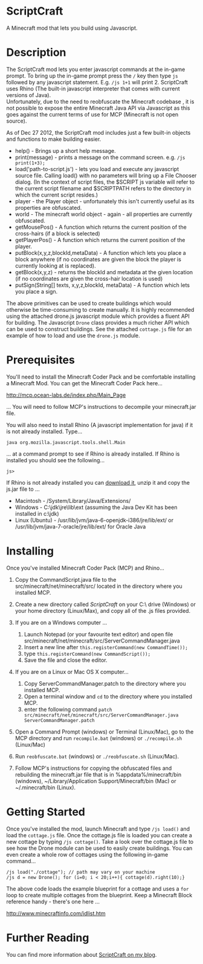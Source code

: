 ScriptCraft
===========

A Minecraft mod that lets you build using Javascript.

Description
===========
The ScriptCraft mod lets you enter javascript commands at the in-game prompt. 
To bring up the in-game prompt press the `/` key then type `js ` followed by any javascript statement. 
E.g. `/js 1+1` will print 2.
ScriptCraft uses Rhino (The built-in javascript interpreter that comes with current versions of Java).  
Unfortunately, due to the need to reobfuscate the Minecraft codebase , it is not possible to expose the entire 
Minecraft Java API via Javascript as this goes against the current terms of use for MCP (Minecraft is not open source).

As of Dec 27 2012, the ScriptCraft mod includes just a few built-in objects and functions to make building easier.

 * help() - Brings up a short help message.
 * print(message) - prints a message on the command screen. e.g. `/js print(1+3);`  
 * load('path-to-script.js') - lets you load and execute any javascript source file. Calling load() with no parameters will bring up a File Chooser dialog. (In the context of script files, the $SCRIPT js variable will refer to the current script filename and $SCRIPTPATH refers to the directory in which the current script resides.)
 * player - the Player object - unfortunately this isn't currently useful as its properties are obfuscated.
 * world - The minecraft world object - again - all properties are currently obfuscated.
 * getMousePos() - A function which returns the current position of the cross-hairs (if a block is selected)
 * getPlayerPos() - A function which returns the current position of the player.
 * putBlock(x,y,z,blockId,metaData) - A function which lets you place a block anywhere (if no coordinates are given the block the player is currently looking at is replaced).
 * getBlock(x,y,z) - returns the blockId and metadata at the given location (if no coordinates are given the cross-hair location is used)
 * putSign(String[] texts, x,y,z,blockId, metaData) - A function which lets you place a sign.

The above primitives can be used to create buildings which would otherwise be time-consuming to create manually.
It is highly recommended using the attached drone.js javascript module which provides a fluent API for building. 
The Javascript `Drone` class provides a much richer API which can be used to construct buildings. See the attached
`cottage.js` file for an example of how to load and use the `drone.js` module.

Prerequisites
=============
You'll need to install the Minecraft Coder Pack and be comfortable installing a Minecraft Mod.
You can get the Minecraft Coder Pack here...

http://mcp.ocean-labs.de/index.php/Main_Page

... You will need to follow MCP's instructions to decompile your minecraft.jar file.

You will also need to install Rhino (A javascript implementation for java) if it is not already installed. Type...

    java org.mozilla.javascript.tools.shell.Main 
    
... at a command prompt to see if Rhino is already installed. If Rhino is installed you should see the following...

    js> 
    
If Rhino is not already installed you can [download it][1], unzip it and copy the js.jar file to ...

 * Macintosh - /System/Library/Java/Extensions/
 * Windows - C:\jdk\jre\lib\ext (assuming the Java Dev Kit has been installed in c:\jdk)
 * Linux (Ubuntu) - /usr/lib/jvm/java-6-openjdk-i386/jre/lib/ext/ or /usr/lib/jvm/java-7-oracle/jre/lib/ext/ for Oracle Java

[1]: https://developer.mozilla.org/en/RhinoDownload

Installing
==========
Once you've installed Minecraft Coder Pack (MCP) and Rhino...
 1. Copy the CommandScript.java file to the src/minecraft/net/minecraft/src/ located in the directory where you installed MCP.
 2. Create a new directory called _ScriptCraft_ on your C:\ drive (Windows) or your home directory (Linux/Max), and copy all of the .js files provided.
 3. If you are on a Windows computer ...
    1. Launch Notepad (or your favourite text editor) and open file src/minecraft/net/minecraft/src/ServerCommandManager.java
    2. Insert a new line after `this.registerCommand(new CommandTime());`
    3. type `this.registerCommand(new CommandScript());` 
    4. Save the file and close the editor.
 4. If you are on a Linux or Mac OS X computer...
    1. Copy ServerCommandManager.patch to the directory where you installed MCP.
    2. Open a terminal window and `cd` to the directory where you installed MCP.
    3. enter the following command `patch src/minecraft/net/minecraft/src/ServerCommandManager.java ServerCommandManager.patch` 

 5. Open a Command Prompt (windows) or Terminal (Linux/Mac), go to the MCP directory and run `recompile.bat` (windows) or `./recompile.sh` (Linux/Mac)
 6. Run `reobfuscate.bat` (windows) or `./reobfuscate.sh` (Linux/Mac).
 7. Follow MCP's instructions for copying the obfuscated files and rebuilding the minecraft.jar file that is in %appdata%/minecraft/bin (windows), ~/Library/Application Support/Minecraft/bin (Mac) or ~/.minecraft/bin (Linux).

Getting Started
===============
Once you've installed the mod, launch Minecraft and type `/js load()` and load the `cottage.js` file. Once the cottage.js file is loaded you can create a new cottage by typing `/js cottage()`.
Take a look over the cottage.js file to see how the Drone module can be used to easily create buildings. You can even create a whole row of cottages using the following in-game command...

    /js load("./cottage"); // path may vary on your machine
    /js d = new Drone(); for (i=0; i < 20;i++){ cottage(d).right(10);}

The above code loads the example blueprint for a cottage and uses a `for` loop to create multiple cottages 
from the blueprint. Keep a Minecraft Block reference handy - there's one here ...

http://www.minecraftinfo.com/idlist.htm

Further Reading
===============
You can find more information about [ScriptCraft on my blog][blog].

[blog]: http://walterhiggins.net/blog/cat-index-scriptcraft.html


